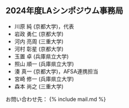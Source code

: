 2024年度LAシンポジウム事務局
--------
* 川原 純 (京都大学)，代表
* 岩政 勇仁 (京都大学)
* 河内 亮周 (三重大学)
* 河村 彰星 (京都大学)
* 玉置 卓 (兵庫県立大学)
* 照山 順一 (兵庫県立大学)
* 湊 真一 (京都大学)，AFSA連携担当
* 宮崎 修一 (兵庫県立大学)
* 森本 尚之 (三重大学)

お問い合わせ先： {% include mail.md %}